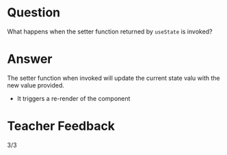 # Question

What happens when the setter function returned by `useState` is invoked?

# Answer

The setter function when invoked will update the current state valu with the new value provided. 
- It triggers a re-render of the component


# Teacher Feedback
3/3